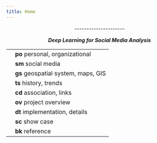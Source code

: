 ```yaml
---
title: Home
---
```


<center>
<i class="fa fa-eye fa-4x"></i> --------------------- <i class="fa fa-eye fa-4x"></i>

*__Deep Learning for Social Media Analysis__*
</center>

|   |   |
|---|---|
|<i class="mega64-octicon octicon-person"> </i>| __po__ personal, organizational| 
|<i class="mega64-octicon octicon-organization"></i>| __sm__ social media|
|<i class="mega64-octicon octicon-globe"></i>| __gs__ geospatial system, maps, GIS|
|<i class="mega64-octicon octicon-watch"></i>| __ts__ history, trends|
|<i class="mega64-octicon octicon-gist-secret"></i>| __cd__ association, links|
|<i class="mega64-octicon octicon-telescope"></i>| __ov__ project overview|
|<i class="mega64-octicon octicon-microscope"></i>| __dt__ implementation, details|
|<i class="fa fa-map fa-4x"></i>| __sc__ show case|
|<i class="fa fa-book fa-4x"></i>| __bk__ reference|